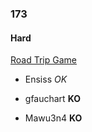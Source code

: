 ### 173

#### Hard

[Road Trip Game](http://www.reddit.com/r/dailyprogrammer/comments/2ccipl/8012014_challenge_173_hard_road_trip_game/)

* Ensiss _OK_

* gfauchart **KO**

* Mawu3n4 **KO**
